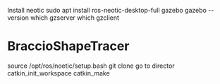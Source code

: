 Install neotic
sudo apt install ros-neotic-desktop-full
gazebo
gazebo --version
which gzserver
which gzclient

# BraccioShapeTracer

source /opt/ros/noetic/setup.bash
git clone
go to director 
catkin_init_workspace
catkin_make
